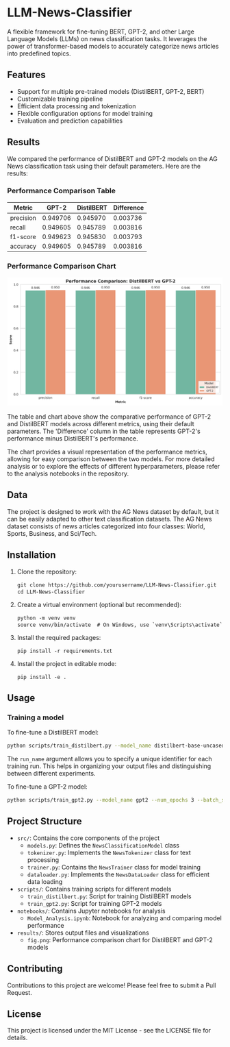 # LLM-News-Classifier
A flexible framework for fine-tuning BERT, GPT-2, and other Large Language Models (LLMs) on news classification tasks. It leverages the power of transformer-based models to accurately categorize news articles into predefined topics.

## Features

- Support for multiple pre-trained models (DistilBERT, GPT-2, BERT)
- Customizable training pipeline
- Efficient data processing and tokenization
- Flexible configuration options for model training
- Evaluation and prediction capabilities

## Results

We compared the performance of DistilBERT and GPT-2 models on the AG News classification task using their default parameters. Here are the results:

### Performance Comparison Table

| Metric    | GPT-2    | DistilBERT | Difference |
|-----------|----------|------------|------------|
| precision | 0.949706 | 0.945970   | 0.003736   |
| recall    | 0.949605 | 0.945789   | 0.003816   |
| f1-score  | 0.949623 | 0.945830   | 0.003793   |
| accuracy  | 0.949605 | 0.945789   | 0.003816   |

### Performance Comparison Chart

![Model Performance Comparison](results/fig.png)

The table and chart above show the comparative performance of GPT-2 and DistilBERT models across different metrics, using their default parameters. The 'Difference' column in the table represents GPT-2's performance minus DistilBERT's performance.

The chart provides a visual representation of the performance metrics, allowing for easy comparison between the two models. For more detailed analysis or to explore the effects of different hyperparameters, please refer to the analysis notebooks in the repository.

## Data

The project is designed to work with the AG News dataset by default, but it can be easily adapted to other text classification datasets. The AG News dataset consists of news articles categorized into four classes: World, Sports, Business, and Sci/Tech.

## Installation

1. Clone the repository:
   ```
   git clone https://github.com/yourusername/LLM-News-Classifier.git
   cd LLM-News-Classifier
   ```

2. Create a virtual environment (optional but recommended):
   ```
   python -m venv venv
   source venv/bin/activate  # On Windows, use `venv\Scripts\activate`
   ```

3. Install the required packages:
   ```
   pip install -r requirements.txt
   ```

4. Install the project in editable mode:
   ```
   pip install -e .
   ```

## Usage

### Training a model

To fine-tune a DistilBERT model:

```bash
python scripts/train_distilbert.py --model_name distilbert-base-uncased --num_epochs 3 --batch_size 32 --output_dir ./distilbert_news_classifier --run_name distilbert_run_1
```

The `run_name` argument allows you to specify a unique identifier for each training run. This helps in organizing your output files and distinguishing between different experiments.

To fine-tune a GPT-2 model:

```bash
python scripts/train_gpt2.py --model_name gpt2 --num_epochs 3 --batch_size 16 --output_dir ./gpt2_news_classifier --run_name gpt2_run_1
```

## Project Structure

- `src/`: Contains the core components of the project
  - `models.py`: Defines the `NewsClassificationModel` class
  - `tokenizer.py`: Implements the `NewsTokenizer` class for text processing
  - `trainer.py`: Contains the `NewsTrainer` class for model training
  - `dataloader.py`: Implements the `NewsDataLoader` class for efficient data loading
- `scripts/`: Contains training scripts for different models
  - `train_distilbert.py`: Script for training DistilBERT models
  - `train_gpt2.py`: Script for training GPT-2 models
- `notebooks/`: Contains Jupyter notebooks for analysis
  - `Model_Analysis.ipynb`: Notebook for analyzing and comparing model performance
- `results/`: Stores output files and visualizations
  - `fig.png`: Performance comparison chart for DistilBERT and GPT-2 models

## Contributing

Contributions to this project are welcome! Please feel free to submit a Pull Request.

## License

This project is licensed under the MIT License - see the LICENSE file for details.
